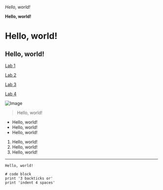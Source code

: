 *Hello, world!*

**Hello, world!**

# Hello, world!

## Hello, world!

[Lab 1](lab1.html)

[Lab 2](lab2.html)

[Lab 3](lab3.html)

[Lab 4](lab4.html)

![Image]()

> Hello, world!

* Hello, world!
* Hello, world!
* Hello, world!

1. Hello, world!
2. Hello, world!
3. Hello, world!

---

`Hello, world!`

```
# code block
print '3 backticks or'
print 'indent 4 spaces'
``` 
